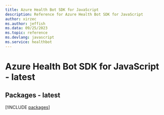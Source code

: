 ```yaml
---
title: Azure Health Bot SDK for JavaScript
description: Reference for Azure Health Bot SDK for JavaScript
author: xirzec
ms.author: jeffish
ms.data: 09/25/2023
ms.topic: reference
ms.devlang: javascript
ms.service: healthbot
---
```

# Azure Health Bot SDK for JavaScript - latest
## Packages - latest
[!INCLUDE [packages](health-bot-index.md)]